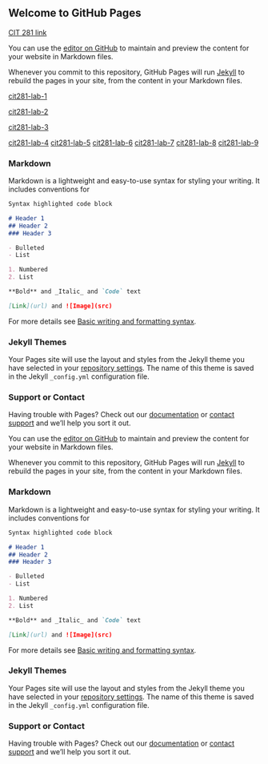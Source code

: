 ## Welcome to GitHub Pages

[CIT 281 link](https://uo-cit-qiqima.github.io/qiqim.github.io/)

You can use the [editor on GitHub](https://github.com/UO-CIT-qiqima/qiqim.github.io/edit/main/README.md) to maintain and preview the content for your website in Markdown files.

Whenever you commit to this repository, GitHub Pages will run [Jekyll](https://jekyllrb.com/) to rebuild the pages in your site, from the content in your Markdown files.

[cit281-lab-1](https://github.com/UO-CIT-qiqima/cit281-lab-1)

[cit281-lab-2](https://github.com/UO-CIT-qiqima/cit281-lab-2)

[cit281-lab-3](https://github.com/UO-CIT-qiqima/cit281-lab-3)

[cit281-lab-4](https://github.com/UO-CIT-qiqima/cit281-lab-4)
[cit281-lab-5](https://github.com/UO-CIT-qiqima/cit281-lab-5)
[cit281-lab-6](https://github.com/UO-CIT-qiqima/cit281-lab-6)
[cit281-lab-7](https://github.com/UO-CIT-qiqima/cit281-lab-7)
[cit281-lab-8](https://github.com/UO-CIT-qiqima/cit281-lab-8)
[cit281-lab-9](https://github.com/UO-CIT-qiqima/cit281-lab-9)

### Markdown

Markdown is a lightweight and easy-to-use syntax for styling your writing. It includes conventions for

```markdown
Syntax highlighted code block

# Header 1
## Header 2
### Header 3

- Bulleted
- List

1. Numbered
2. List

**Bold** and _Italic_ and `Code` text

[Link](url) and ![Image](src)
```

For more details see [Basic writing and formatting syntax](https://docs.github.com/en/github/writing-on-github/getting-started-with-writing-and-formatting-on-github/basic-writing-and-formatting-syntax).

### Jekyll Themes

Your Pages site will use the layout and styles from the Jekyll theme you have selected in your [repository settings](https://github.com/UO-CIT-qiqima/qiqim.github.io/settings/pages). The name of this theme is saved in the Jekyll `_config.yml` configuration file.

### Support or Contact

Having trouble with Pages? Check out our [documentation](https://docs.github.com/categories/github-pages-basics/) or [contact support](https://support.github.com/contact) and we’ll help you sort it out.

You can use the [editor on GitHub](https://github.com/UO-CIT-qiqima/qiqim.github.io/edit/main/README.md) to maintain and preview the content for your website in Markdown files.

Whenever you commit to this repository, GitHub Pages will run [Jekyll](https://jekyllrb.com/) to rebuild the pages in your site, from the content in your Markdown files.

### Markdown

Markdown is a lightweight and easy-to-use syntax for styling your writing. It includes conventions for

```markdown
Syntax highlighted code block

# Header 1
## Header 2
### Header 3

- Bulleted
- List

1. Numbered
2. List

**Bold** and _Italic_ and `Code` text

[Link](url) and ![Image](src)
```

For more details see [Basic writing and formatting syntax](https://docs.github.com/en/github/writing-on-github/getting-started-with-writing-and-formatting-on-github/basic-writing-and-formatting-syntax).

### Jekyll Themes

Your Pages site will use the layout and styles from the Jekyll theme you have selected in your [repository settings](https://github.com/UO-CIT-qiqima/qiqim.github.io/settings/pages). The name of this theme is saved in the Jekyll `_config.yml` configuration file.

### Support or Contact

Having trouble with Pages? Check out our [documentation](https://docs.github.com/categories/github-pages-basics/) or [contact support](https://support.github.com/contact) and we’ll help you sort it out.
